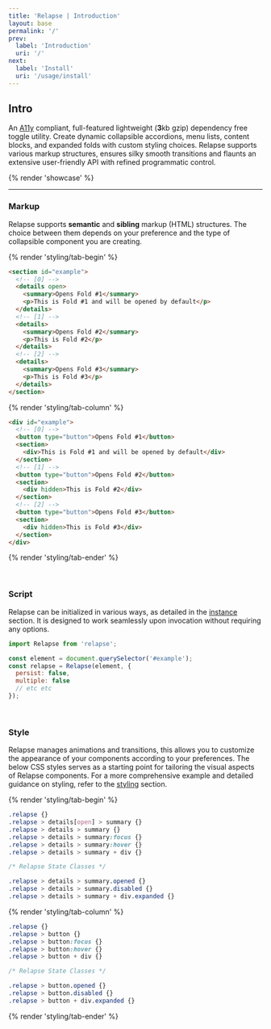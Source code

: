 ```yaml
---
title: 'Relapse | Introduction'
layout: base
permalink: '/'
prev:
  label: 'Introduction'
  uri: '/'
next:
  label: 'Install'
  uri: '/usage/install'
---
```


## Intro

An [A11y](https://www.a11yproject.com/) compliant, full-featured lightweight (**3**kb gzip) dependency free toggle utility. Create dynamic collapsible accordions, menu lists, content blocks, and expanded folds with custom styling choices. Relapse supports various markup structures, ensures silky smooth transitions and flaunts an extensive user-friendly API with refined programmatic control.

{% render 'showcase' %}

---

### Markup

Relapse supports **semantic** and **sibling** markup (HTML) structures. The choice between them depends on your preference and the type of collapsible component you are creating.

{% render 'styling/tab-begin' %}

```html
<section id="example">
  <!-- [0] -->
  <details open>
    <summary>Opens Fold #1</summary>
    <p>This is Fold #1 and will be opened by default</p>
  </details>
  <!-- [1] -->
  <details>
    <summary>Opens Fold #2</summary>
    <p>This is Fold #2</p>
  </details>
  <!-- [2] -->
  <details>
    <summary>Opens Fold #3</summary>
    <p>This is Fold #3</p>
  </details>
</section>
```

{% render 'styling/tab-column' %}

```html
<div id="example">
  <!-- [0] -->
  <button type="button">Opens Fold #1</button>
  <section>
    <div>This is Fold #1 and will be opened by default</div>
  </section>
  <!-- [1] -->
  <button type="button">Opens Fold #2</button>
  <section>
    <div hidden>This is Fold #2</div>
  </section>
  <!-- [2] -->
  <button type="button">Opens Fold #3</button>
  <section>
    <div hidden>This is Fold #3</div>
  </section>
</div>
```

{% render 'styling/tab-ender' %}

<br>

### Script

Relapse can be initialized in various ways, as detailed in the [instance](/relapse/api/instance) section. It is designed to work seamlessly upon invocation without requiring any options.

```js
import Relapse from 'relapse';

const element = document.querySelector('#example');
const relapse = Relapse(element, {
  persist: false,
  multiple: false
  // etc etc
});
```

<br>

### Style

Relapse manages animations and transitions, this allows you to customize the appearance of your components according to your preferences. The below CSS styles serves as a starting point for tailoring the visual aspects of Relapse components. For a more comprehensive example and detailed guidance on styling, refer to the [styling](/relapse/usage/styling) section.

{% render 'styling/tab-begin' %}

<!--prettier-ignore-->
```css
.relapse {}
.relapse > details[open] > summary {}
.relapse > details > summary {}
.relapse > details > summary:focus {}
.relapse > details > summary:hover {}
.relapse > details > summary + div {}

/* Relapse State Classes */

.relapse > details > summary.opened {}
.relapse > details > summary.disabled {}
.relapse > details > summary + div.expanded {}
```

{% render 'styling/tab-column' %}

<!--prettier-ignore-->
```css
.relapse {}
.relapse > button {}
.relapse > button:focus {}
.relapse > button:hover {}
.relapse > button + div {}

/* Relapse State Classes */

.relapse > button.opened {}
.relapse > button.disabled {}
.relapse > button + div.expanded {}
```

{% render 'styling/tab-ender' %}
